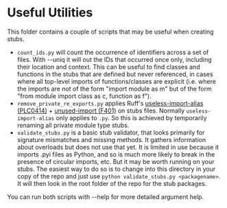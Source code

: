 # Useful Utilities

This folder contains a couple of scripts that may be useful when creating stubs.

- `count_ids.py` will count the occurrence of identifiers across a set of files. With --uniq it will out the IDs that occurred
  once only, including their location and context. This can be useful to find classes and functions in the stubs that are
  defined but never referenced, in cases where all top-level imports of functions/classes are explicit (i.e. where the
  imports are not of the form "import module as m" but of the form "from module import class as c, function as f").
- `remove_private_re_exports.py` applies Ruff's
  [useless-import-alias (PLC0414)](https://docs.astral.sh/ruff/rules/useless-import-alias/#useless-import-alias-plc0414)
  \+ [unused-import (F401)](https://docs.astral.sh/ruff/rules/unused-import/)
  on stubs files. Normally `useless-import-alias` only applies to `.py`. So this is achieved by temporarily renaming all private module type stubs.
- `validate_stubs.py` is a basic stub validator, that looks primarily for signature mismatches and missing methods. It gathers
  information about overloads but does not use that yet. It is limited in use because it imports .pyi files as Python, and
  so is much more likely to break in the presence of circular imports, etc. But it may be worth running on your stubs. The
  easiest way to do so is to change into this directory in your copy of the repo and just use `python validate_stubs.py <packagename>`.
  It will then look in the root folder of the repo for the stub packages.
  
You can run both scripts with --help for more detailed argument help.
